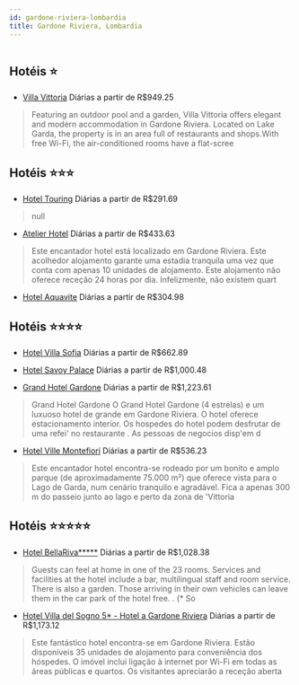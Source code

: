 ```yaml
---
id: gardone-riviera-lombardia
title: Gardone Riviera, Lombardia
---
```


<center><img src="https://assets.cosmos-data.com/55/01025ff3ebf33e7183a0590cadbc953f/3294213.jpg" alt="" /></center>


## Hotéis ⭐️

-    [Villa Vittoria](https://www.hurb.com/aud/https://www.hurb.com/hoteis/gardone-riviera/villa-vittoria-JNP-JP030817?cmp=18055) Diárias a partir de R$949.25
   > Featuring an outdoor pool and a garden, Villa Vittoria offers elegant and modern accommodation in Gardone Riviera. Located on Lake Garda, the property is in an area full of restaurants and shops.With free Wi-Fi, the air-conditioned rooms have a flat-scree

## Hotéis ⭐️⭐️⭐️

-    [Hotel Touring](https://www.hurb.com/aud/https://www.hurb.com/hoteis/gardone-riviera/hotel-touring-JNP-JP819513?cmp=18055) Diárias a partir de R$291.69
   > null
-    [Atelier Hotel](https://www.hurb.com/aud/https://www.hurb.com/hoteis/gardone-riviera/atelier-hotel-JNP-JP358197?cmp=18055) Diárias a partir de R$433.63
   > Este encantador hotel está localizado em Gardone Riviera. Este acolhedor alojamento garante uma estadia tranquila uma vez que conta com apenas 10 unidades de alojamento. Este alojamento não oferece receção 24 horas por dia. Infelizmente, não existem quart
-    [Hotel Aquavite](https://www.hurb.com/aud/https://www.hurb.com/hoteis/gardone-riviera/hotel-aquavite-JNP-JP100632?cmp=18055) Diárias a partir de R$304.98
   > 

## Hotéis ⭐️⭐️⭐️⭐️

-    [Hotel Villa Sofia](https://www.hurb.com/aud/https://www.hurb.com/hoteis/gardone-riviera/hotel-villa-sofia-JNP-JP744523?cmp=18055) Diárias a partir de R$662.89
   >  
-    [Hotel Savoy Palace](https://www.hurb.com/aud/https://www.hurb.com/hoteis/gardone-riviera/hotel-savoy-palace-JNP-JP352362?cmp=18055) Diárias a partir de R$1,000.48
   >  
-    [Grand Hotel Gardone](https://www.hurb.com/aud/https://www.hurb.com/hoteis/gardone-riviera/grand-hotel-gardone-JNP-JP745032?cmp=18055) Diárias a partir de R$1,223.61
   > Grand Hotel Gardone O Grand Hotel Gardone (4 estrelas) e um luxuoso hotel de grande em Gardone Riviera. O hotel oferece estacionamento interior. Os hospedes do hotel podem desfrutar de uma refei&apos; no restaurante . As pessoas de negocios disp&apos;em d
-    [Hotel Ville Montefiori](https://www.hurb.com/aud/https://www.hurb.com/hoteis/gardone-riviera/hotel-ville-montefiori-JNP-JP321802?cmp=18055) Diárias a partir de R$536.23
   > Este encantador hotel encontra-se rodeado por um bonito e amplo parque (de aproximadamente 75.000 m²) que oferece vista para o Lago de Garda, num cenário tranquilo e agradável. Fica a apenas 300 m do passeio junto ao lago e perto da zona de &apos;Vittoria

## Hotéis ⭐️⭐️⭐️⭐️⭐️

-    [Hotel BellaRiva*****](https://www.hurb.com/aud/https://www.hurb.com/hoteis/gardone-riviera/hotel-bellariva-JNP-JP663641?cmp=18055) Diárias a partir de R$1,028.38
   > Guests can feel at home in one of the 23 rooms. Services and facilities at the hotel include a bar, multilingual staff and room service. There is also a garden. Those arriving in their own vehicles can leave them in the car park of the hotel free.
. (* So
-    [Hotel Villa del Sogno 5* - Hotel a Gardone Riviera](https://www.hurb.com/aud/https://www.hurb.com/hoteis/gardone-riviera/hotel-villa-del-sogno-5-hotel-a-gardone-riviera-JNP-JP319018?cmp=18055) Diárias a partir de R$1,173.12
   > Este fantástico hotel encontra-se em Gardone Riviera. Estão disponíveis 35 unidades de alojamento para conveniência dos hóspedes. O imóvel inclui ligação à internet por Wi-Fi em todas as áreas públicas e quartos. Os visitantes apreciarão a receção aberta 
